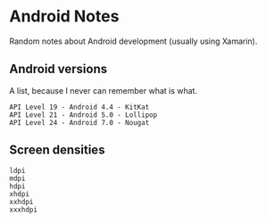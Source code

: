 # Android Notes

Random notes about Android development (usually using Xamarin).

## Android versions

A list, because I never can remember what is what.

    API Level 19 - Android 4.4 - KitKat
    API Level 21 - Android 5.0 - Lollipop
    API Level 24 - Android 7.0 - Nougat
 
## Screen densities

    ldpi
    mdpi
    hdpi
    xhdpi
    xxhdpi
    xxxhdpi
